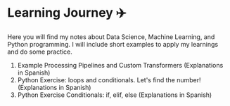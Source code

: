 # Learning Journey ✈️
Here you will find my notes about Data Science, Machine Learning, and Python programming. I will include short examples to apply my learnings and do some practice.
1. Example Processing Pipelines and Custom Transformers (Explanations in Spanish)
2. Python Exercise: loops and conditionals. Let's find the number! (Explanations in Spanish)
3. Python Exercise Conditionals: if, elif, else (Explanations in Spanish)
